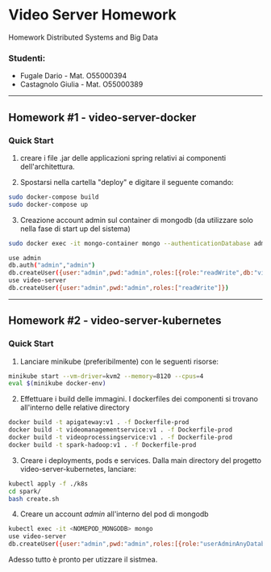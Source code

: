 # Video Server Homework
Homework Distributed Systems and Big Data

### Studenti:
* Fugale Dario - Mat. O55000394
* Castagnolo Giulia - Mat. O55000389
____________________________________

## Homework #1 - video-server-docker 


### Quick Start 
1) creare i file .jar delle applicazioni spring relativi ai componenti dell'architettura.

2) Spostarsi nella cartella "deploy" e digitare il seguente comando:

```bash
sudo docker-compose build
sudo docker-compose up
```

3) Creazione account admin sul container di mongodb (da utilizzare solo nella fase di start up del sistema) 
```bash
sudo docker exec -it mongo-container mongo --authenticationDatabase admin

use admin
db.auth("admin","admin")
db.createUser({user:"admin",pwd:"admin",roles:[{role:"readWrite",db:"video-server"},"clusterAdmin"]})
use video-server
db.createUser({user:"admin",pwd:"admin",roles:["readWrite"]})
```
___________________________________

## Homework #2 - video-server-kubernetes


### Quick Start

1) Lanciare minikube (preferibilmente) con le seguenti risorse:

```bash
minikube start --vm-driver=kvm2 --memory=8120 --cpus=4 
eval $(minikube docker-env)
```

2) Effettuare i build delle immagini. I dockerfiles dei componenti si trovano all'interno delle relative directory
```bash
docker build -t apigateway:v1 . -f Dockerfile-prod
docker build -t videomanagementservice:v1 . -f Dockerfile-prod
docker build -t videoprocessingservice:v1 . -f Dockerfile-prod
docker build -t spark-hadoop:v1 . -f Dockerfile-prod
```

3) Creare i deployments, pods e services. Dalla main directory del progetto video-server-kubernetes, lanciare:
```bash
kubectl apply -f ./k8s
cd spark/
bash create.sh
```

4) Creare un account *admin* all'interno del pod di mongodb 
```bash
kubectl exec -it <NOMEPOD_MONGODB> mongo
use video-server
db.createUser({user:"admin",pwd:"admin",roles:[{role:"userAdminAnyDatabase",db:"admin"}]})
```

Adesso tutto è pronto per utizzare il sistmea.
